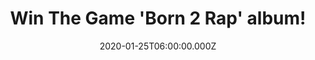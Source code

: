 ---
campaign-uuid: "c-8e719914-6a8a-457d-ac05-90452ab8e5f5"
type: "Competition"
category: "Music"
date: "2020-01-25T06:00:00.000Z"
end-date: "2020-03-25T23:59:00.000Z"
disable-form: false
is_promoted: false
has_entry_page: true
title: "Win The Game 'Born 2 Rap' album!"
competition-description: "<p>We have managed to get our hands on one copy of  The\
  \ Game latest album: 'Born 2 Rap'. A 25 track record that combines the rapper’s\
  \ trademark West Coast soul with a more modern trap sound.</p>\n<p>Want to hear\
  \ it first? Click below for a chance to win it now.</p>\n"
hero-header: "Win The Game 'Born 2 Rap' album!"
terms-confirmation: "N/A"
banner-img: "https://assets.expresslyapp.com/asset-cbb58fbe-a9ed-4af9-abd4-32557ebd1894.jpg"
logo-left-href: "aaa.nme.com"
logo-left-image: "https://assets.expresslyapp.com/asset-10953888-0637-403c-ae90-c0d1f26838a8.jpg"
logo-left-title: "NME AAA"
bg-image-hero: "https://assets.expresslyapp.com/asset-dbbbc3a7-3ddc-40a2-9842-5a69da798e7f.jpg"
bg-image-first: "https://assets.expresslyapp.com/asset-476c615a-30c8-4e2c-aa39-9f9f71f102d3.jpg"
section1-content: "<p>We are giving away the latest album of the gangsta rapper The\
  \ Game. An amazing 25 track album we are pretty sure you won't want to miss.</p>\n\
  <p>A record that combines the rapper’s trademark West Coast soul with a more modern\
  \ trap sound. Are you his biggest fan? Think no more and enter below for a chance\
  \ to win it now.</p>\n<p>Good luck!</p>\n"
entry-title: "Win The Game 'Born 2 Rap' album!"
entry-content: "<p>Enter the draw to win The Game 'Born 2 Rap' album by completing\
  \ the form below before 23:59 on the 25th of March 2020.</p>\n"
has-winner: false
prize-description: "The Game 'Born 2 Rap' album!"
special-conditions: "Multiple entries are allowed up to one every day."
country-restrictions:
- "GB"
---